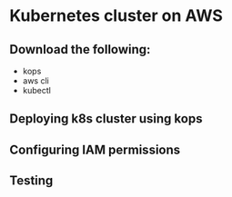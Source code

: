 # Kubernetes cluster on AWS


## Download the following:
 * kops
 * aws cli
 * kubectl


## Deploying k8s cluster using kops

## Configuring IAM permissions

## Testing

  

